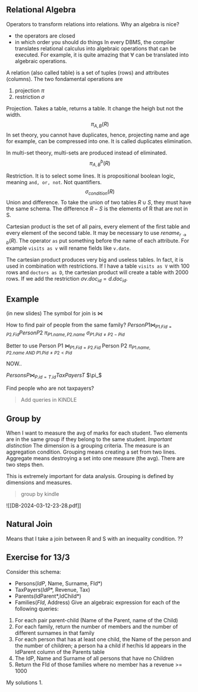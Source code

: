 ## Relational Algebra
Operators to transform relations into relations.
Why an algebra is nice?
- the operators are closed
- in which order you should do things
In every DBMS, the compiler translates relational calculus into algebraic operations that can be executed.
For example, it is quite amazing that $\forall$ can be translated into algebraic operations.

A relation (also called table) is a set of tuples (rows) and attributes (columns).
The two fondamental operations are
1. projection $\pi$
2. restriction $\sigma$

Projection.
Takes a table, returns a table. It change the heigh but not the width.
$$\pi_{A,B}(R)$$
In set theory, you cannot have duplicates, hence, projecting name and age for example, can be compressed into one.
It is called duplicates elimination.

In multi-set theory, multi-sets are produced instead of eliminated.
$$\pi_{A,B}^b(R)$$

Restriction.
It is to select some lines.
It is propositional boolean logic, meaning `and, or, not`. Not quantifiers.
$$\sigma_{condition}(R)$$
Union and difference.
To take the union of two tables $R\cup S$, they must have the same schema.
The difference $R-S$ is the elements of R that are not in S.

Cartesian product is the set of all pairs, every element of the first table and every element of the second table.
It may be necessary to use $rename_{r\rightarrow b}(R)$.
The operator `as` put something before the name of each attribute.
For example `visits as v` will rename fields like `v.date`.

The cartesian product produces very big and useless tables.
In fact, it is used in combination with restrictions.
If I have a table `visits as V` with 100 rows and `doctors as D`, the cartesian product will create a table with 2000 rows.
If we add the restriction $\sigma{v.doc_{id}=d.doc_{id}}$.

## Example
(in new slides)
The symbol for join is $\bowtie$

How to find pair of people from the same family?
$Person P1 \bowtie_{P1.Fid=P2.Fid} Person P2$
$\pi_{P1.name, P2.name}$
$\sigma_{P1.Pid\neq P2-Pid}$

Better to use
Person P1 $\bowtie_{P1.Fid=P2.Fid}$ Person P2
$\pi_{P1.name, P2.name\ AND\ P1.Pid\neq P2<Pid}$

NOW..

$Persons P \bowtie_{P.id=T.id} TaxPayers T$
$\pi_$

Find people who are not taxpayers?

> Add queries in KINDLE

## Group by

When I want to measure the avg of marks for each student.
Two elements are in the same group if they belong to the same student.
*Important distinction*
The dimension is a grouping criteria.
The measure is an aggregation condition.
Grouping means creating a set from two lines.
Aggregate means destroying a set into one measure (the avg).
There are two steps then.

This is extremely important for data analysis.
Grouping is defined by dimensions and measures.

> group by kindle

![[DB-2024-03-12-23-28.pdf]]
## Natural Join
Means that I take a join between R and S with an inequality condition.
??


## Exercise for 13/3
Consider this schema:
- Persons(_IdP_, Name, Surname, FId*)
- TaxPayers(_IdP_\*, Revenue, Tax)
- Parents(IdParent*,IdChild*)
- Families(_FId_, Address)
Give an algebraic expression for each of the following queries:
1. For each pair parent-child (Name of the Parent, name of the Child)
2. For each family, return the number of members and the number of different surnames in that family
3. For each person that has at least one child, the Name of the person and the number of children; a person ha a child if her/his Id appears in the IdParent column of the Parents table
4. The IdP, Name and Surname of all persons that have no Children
5. Return the FId of those families where no member has a revenue >= 1000

My solutions
1. 